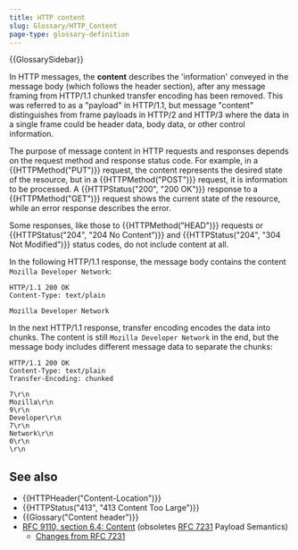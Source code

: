 ```yaml
---
title: HTTP content
slug: Glossary/HTTP_Content
page-type: glossary-definition
---
```


{{GlossarySidebar}}

In HTTP messages, the **content** describes the 'information' conveyed in the message body (which follows the header section), after any message framing from HTTP/1.1 chunked transfer encoding has been removed.
This was referred to as a "payload" in HTTP/1.1, but message "content" distinguishes from frame payloads in HTTP/2 and HTTP/3 where the data in a single frame could be header data, body data, or other control information.

The purpose of message content in HTTP requests and responses depends on the request method and response status code.
For example, in a {{HTTPMethod("PUT")}} request, the content represents the desired state of the resource, but in a {{HTTPMethod("POST")}} request, it is information to be processed.
A {{HTTPStatus("200", "200 OK")}} response to a {{HTTPMethod("GET")}} request shows the current state of the resource, while an error response describes the error.

Some responses, like those to {{HTTPMethod("HEAD")}} requests or {{HTTPStatus("204", "204 No Content")}} and {{HTTPStatus("204", "304 Not Modified")}} status codes, do not include content at all.

In the following HTTP/1.1 response, the message body contains the content `Mozilla Developer Network`:

```http
HTTP/1.1 200 OK
Content-Type: text/plain

Mozilla Developer Network
```

In the next HTTP/1.1 response, transfer encoding encodes the data into chunks.
The content is still `Mozilla Developer Network` in the end, but the message body includes different message data to separate the chunks:

```http
HTTP/1.1 200 OK
Content-Type: text/plain
Transfer-Encoding: chunked

7\r\n
Mozilla\r\n
9\r\n
Developer\r\n
7\r\n
Network\r\n
0\r\n
\r\n
```

## See also

- {{HTTPHeader("Content-Location")}}
- {{HTTPStatus("413", "413 Content Too Large")}}
- {{Glossary("Content header")}}
- [RFC 9110, section 6.4: Content](https://httpwg.org/specs/rfc9110.html#rfc.section.6.4) (obsoletes [RFC 7231](https://datatracker.ietf.org/doc/html/rfc7231#section-3.3) Payload Semantics)
  - [Changes from RFC 7231](https://httpwg.org/specs/rfc9110.html#changes.from.rfc.7231)
